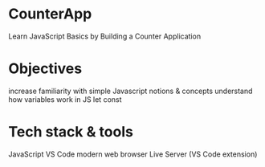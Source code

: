 # CounterApp

Learn JavaScript Basics by Building a Counter Application

# Objectives

increase familiarity with simple Javascript notions & concepts
understand how variables work in JS
let
const

# Tech stack & tools

JavaScript
VS Code
modern web browser
Live Server (VS Code extension)

